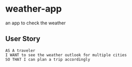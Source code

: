 # weather-app
an app to check the weather

## User Story

```
AS A traveler
I WANT to see the weather outlook for multiple cities
SO THAT I can plan a trip accordingly
```

